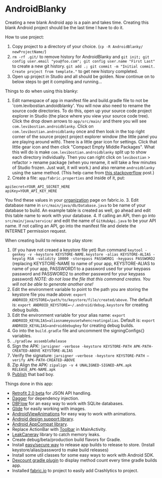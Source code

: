 # AndroidBlanky
Creating a new blank Android app is a pain and takes time. Creating this blank Android project should be the last time I have to do it. 

How to use project:  

1. Copy project to a directory of your choice. (`cp -R AndroidBlanky/ newProjectName/`)
2. `rm -rf .git/` to remove history for AndroidBlanky and `git init; git config user.email "you@foo.com"; git config user.name "First Last"` to create a new git history. `git add .; git commit -m "Initial commit. Create project from template."` to get new history completed. 
3. Open up project in Studio and all should be golden. Now continue on to below steps to get it compiling and running... 

Things to do when using this blanky:  

1. Edit namespace of app in manifest file and build.gradle file to not be 'com.levibostian.andoidblanky'. You will now also need to rename the source code directories. To do this, open up your source code project explorer in Studio (the place where you view your source code tree). Click the drop down arrows to `app/src/main/` and there you will see `com.levibostian.androidblanky`. Click on `com.levibostian.androidblanky` once and then look in the top right corner of the source project project explorer window (the little panel you are playing around with). There is a little gear icon for settings. Click that little gear icon and then click "Compact Empty Middle Packages". What this will do is make `com.levibostian.androidblanky` split up to show each directory individually. Then you can right click on `levibostian` > refactor > rename package (when you rename, it will take a few minutes of Studio frozen. Just wait, it will work.) and also rename `androidblanky` using the same method. (This help came from [this stackoverflow](http://stackoverflow.com/a/27677033/1486374) post.)
2. Create a file: `app/fabric.properties` and inside of it, put:
```
apiSecret=YOUR_API_SECRET_HERE
apiKey=YOUR_API_KEY_HERE
``` 
You find these values in your [organization](https://fabric.io/settings/organizations) page on fabric.io. 
3. Edit database name in `src/main/java/db/Database.java` to be name of your database to build. An example table is created as well, go ahead and edit this table name to work with your database. 
4. If calling an API, then go into `src/main/java/service/` and edit the name of `GitHubApi.java` to be your API name. If not calling an API, go into the manifest file and delete the INTERNET permission request. 

When creating build to release to play store:  

1. (If you have not creaed a keystore file yet) Run command `keytool -genkey -v -keystore KEYSTORE-NAME.keystore -alias KEYSTORE-ALIAS -keyalg RSA -validity 10000 -storepass PASSWORD1 -keypass PASSWORD2` (replacing KEYSTORE-NAME to name of your app, KEYSTORE-ALIAS to name of your app, PASSWORD1 to a password used for your keypass password and PASSWORD2 to another password for your keypass password) *NOTE: do not lose the file that this command creates. You will not be able to generate another one!*
2. Edit the environment variable to point to the path you are storing the keystore file you made above: `export ANDROID_KEYSTORE=/path/to/keystore/file/created/above`. The default is: `export ANDROID_KEYSTORE=~/.android/debug.keystore` for creating debug builds.
3. Edit the environment variable for your alias name: `export ANDROID_KEYALIAS=aliasnameyousetwhencreatingalias`. Default is: `export ANDROID_KEYALIAS=androiddebugkey` for creating debug builds.
4. Go into the `build.gradle` file and uncomment the signingConfigs{} variables. 
5. `./gradlew assembleRelease`
6. Sign the APK: `jarsigner -verbose -keystore KEYSTORE-PATH APK-PATH-CREATED-ABOVE KEYSTORE-ALIAS`
7. Verify the signature: `jarsigner –verbose -keystore KEYSTORE-PATH –verify APK-PATH-CREATED-ABOVE`
8. Zip Align the APK: `zipalign -v 4 UNALIGNED-SIGNED-APK.apk RELEASE_APK-NAME.apk` 
9. [Publish](https://play.google.com/apps/publish) that bad boy. 

Things done in this app:  

* [Retrofit 2.0 beta](https://github.com/square/retrofit) for JSON API handling.
* [Dagger](https://github.com/square/Dagger) for dependency injection. 
* [DBFlow](https://github.com/Raizlabs/DBFlow) for an easy way to work with SQLite databases. 
* [Glide](https://github.com/bumptech/glide) for easily working with images. 
* [AndroidViewAnimations](https://github.com/daimajia/AndroidViewAnimations) for easy way to work with animations. 
* [Android design support library](http://android-developers.blogspot.com/2015/05/android-design-support-library.html).
* [Android AppCompat library](http://android-developers.blogspot.com/2014/10/appcompat-v21-material-design-for-pre.html). 
* Replace ActionBar with [Toolbar](http://android-developers.blogspot.com/2014/10/appcompat-v21-material-design-for-pre.html) in MainActivity.
* [LeakCaneray](https://github.com/square/leakcanary) library to catch memory leaks.
* Create debug/beta/production build flavors for Gradle. 
* Install [easy/secure way](https://github.com/almalkawi/Android-Guide/wiki/Generating-signed-release-APK-using-Gradle) to release app builds to release to store. (Install keystore/alias/password to make build releases)
* Install some util classes for some easy ways to work with Android SDK. 
* [Dexcount gradle plugin](https://github.com/KeepSafe/dexcount-gradle-plugin) to display method count every time gradle builds app. 
* Installed [fabric.io](https://fabric.io) to project to easily add Crashlytics to project. 
